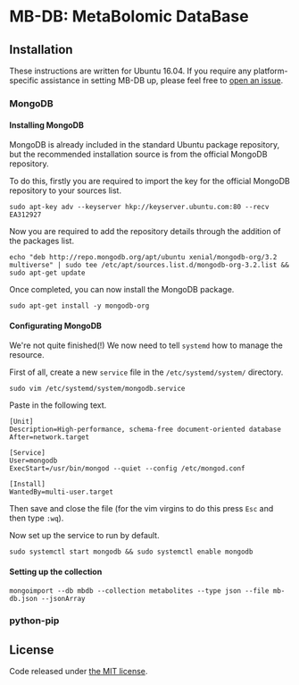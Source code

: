 # MB-DB: MetaBolomic DataBase

## Installation

These instructions are written for Ubuntu 16.04. If you require any platform-specific assistance in setting MB-DB up, please feel free to [open an issue](https://github.com/KeironO/MB-DB/issues).

### MongoDB

#### Installing MongoDB

MongoDB is already included in the standard Ubuntu package repository, but the recommended installation source is from the official MongoDB repository.

To do this, firstly you are required to import the key for the official MongoDB repository to your sources list.

```
sudo apt-key adv --keyserver hkp://keyserver.ubuntu.com:80 --recv EA312927
```

Now you are required to add the repository details through the addition of the packages list.

```
echo "deb http://repo.mongodb.org/apt/ubuntu xenial/mongodb-org/3.2 multiverse" | sudo tee /etc/apt/sources.list.d/mongodb-org-3.2.list && sudo apt-get update
```
Once completed, you can now install the MongoDB package.

```
sudo apt-get install -y mongodb-org
```

#### Configurating MongoDB

We're not quite finished(!) We now need to tell ```systemd``` how to manage the resource.

First of all, create a new ```service``` file in the ```/etc/systemd/system/``` directory.

```
sudo vim /etc/systemd/system/mongodb.service
```

Paste in the following text.

```
[Unit]
Description=High-performance, schema-free document-oriented database
After=network.target

[Service]
User=mongodb
ExecStart=/usr/bin/mongod --quiet --config /etc/mongod.conf

[Install]
WantedBy=multi-user.target
```
Then save and close the file (for the vim virgins to do this press ```Esc``` and then type ```:wq```).

Now set up the service to run by default.

```
sudo systemctl start mongodb && sudo systemctl enable mongodb
```

#### Setting up the collection

```
mongoimport --db mbdb --collection metabolites --type json --file mb-db.json --jsonArray 
```

### python-pip

## License

Code released under [the MIT license](https://github.com/MB-DB/omicsdb/blob/master/LICENSE).
